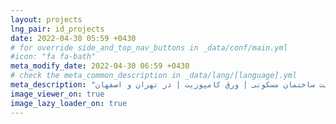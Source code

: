 ```yaml
---
layout: projects
lng_pair: id_projects
date: 2022-04-30 05:59 +0430
# for override side_and_top_nav_buttons in _data/conf/main.yml
#icon: "fa fa-bath"
meta_modify_date: 2022-04-30 06:59 +0430
# check the meta_common_description in _data/lang/[language].yml
meta_description: "پروژه های نمای کامپوزیت | قیمت نمای کامپوزیت | لیست قیمت اجرای هر متر مربع نمای کامپوزیت | ویلایی | نمای کامپوزیت ساختمان مسکونی | ورق کامپوزیت | در تهران و اصفهان"
image_viewer_on: true
image_lazy_loader_on: true
---
```

